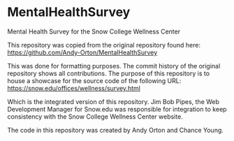 # MentalHealthSurvey
Mental Health Survey for the Snow College Wellness Center

This repository was copied from the original repository found here: https://github.com/Andy-Orton/MentalHealthSurvey 

This was done for formatting purposes. The commit history of the original repository shows all contributions.
The purpose of this repository is to house a showcase for the source code of the following URL:
https://snow.edu/offices/wellness/survey.html

Which is the integrated version of this repository. Jim Bob Pipes, the Web Development Manager for Snow.edu was responsible for integration to keep consistency with the Snow College Wellness Center website.

The code in this repository was created by Andy Orton and Chance Young.
